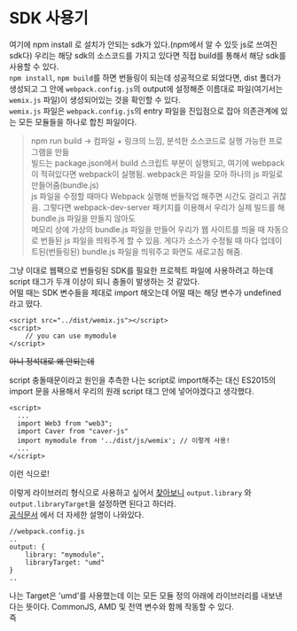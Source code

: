 # SDK 사용기  
여기에 npm install 로 설치가 안되는 sdk가 있다.(npm에서 알 수 있듯 js로 쓰여진 sdk다) 우리는 해당 sdk의 소스코드를 가지고 있다면 직접 build를 통해서 해당 sdk를 사용할 수 있다.  
```npm install```, ```npm build```를 하면 번들링이 되는데 성공적으로 되었다면, dist 폴더가 생성되고 그 안에 ```webpack.config.js```의 output에 설정해준 이름대로 파일(여기서는 ```wemix.js``` 파일)이 생성되어있는 것을 확인할 수 있다.  
```wemix.js``` 파일은 ```webpack.config.js```의 entry 파일을 진입점으로 잡아 의존관계에 있는 모든 모듈들을 하나로 합친 파일이다.  

> npm run build -> 컴파일 + 링크의 느낌, 분석한 소스코드로 실행 가능한 프로그램을 만듦  
> 빌드는 package.json에서 build 스크립트 부분이 실행되고, 여기에 webpack이 적혀있다면 webpack이 실행됨.
> webpack은 파일을 모아 하나의 js 파일로 만들어줌(bundle.js)  
> js 파일을 수정할 때마다 Webpack 실행해 번들작업 해주면 시간도 걸리고 귀찮음. 그렇다면 webpack-dev-server 패키지를 이용해서 우리가 실제 빌드를 해 bundle.js 파일을 만들지 않아도  
> 메모리 상에 가상의 bundle.js 파일을 만들어 우리가 웹 사이트를 띄울 때 자동으로 번들된 js 파일을 띄워주게 할 수 있음. 게다가 소스가 수정될 때 마다 업데이트된(번들링된) bundle.js 파일을 띄워주고 화면도 새로고침 해줌.  

그냥 이대로 웹팩으로 번들링된 SDK를 필요한 프로젝트 파일에 사용하려고 하는데 script 태그가 두개 이상이 되니 충돌이 발생하는 것 같았다.  
어떨 때는 SDK 변수들을 제대로 import 해오는데 어떨 때는 해당 변수가 undefined 라고 떴다.  
```
<script src="../dist/wemix.js"></script>
<script>
    // you can use mymodule
</script>
```  
~~아니 정석대로 왜 안되는데~~  

script 충돌때문이라고 원인을 추측한 나는 script로 import해주는 대신 ES2015의 import 문을 사용해서 우리의 원래 script 태그 안에 넣어야겠다고 생각했다.  
```
<script>
  ...
  import Web3 from "web3";
  import Caver from "caver-js"
  import mymodule from '../dist/js/wemix'; // 이렇게 사용!
  ...
</script>
```  
이런 식으로!  

이렇게 라이브러리 형식으로 사용하고 싶어서 [찾아보니](https://kishu.gitbooks.io/webpack/content/) ```output.library``` 와 ```output.libraryTarget```을 설정하면 된다고 하더라.  
[공식문서](https://webpack.kr/configuration/output/#outputlibrarytarget) 에서 더 자세한 설명이 나와있다.  

```
//webpack.config.js
..
output: {
    library: "mymodule",
    libraryTarget: "umd"
}
..
```  
나는 Target은 'umd'를 사용했는데 이는 모든 모듈 정의 아래에 라이브러리를 내보낸다는 뜻이다. CommonJS, AMD 및 전역 변수와 함께 작동할 수 있다.  
즉 <script> 로드 뿐만 아니라 모든 방식의 로더에서 모듈을 사용할 수 있다.  
  
이렇게하니 제대로 sdk 함수들을 사용할 수 있었다^^!  


## 더 읽어보면 좋을 자료  
* [10분 만에 웹팩 배우기](https://serzhul.io/JavaScript/learn-webpack-in-under-10minutes/)  
> 웹팩 설정하기  
> Entry point — 모든 의존 객체들이 모인 웹팩의 시작점을 정의합니다. 이러한 의존들은 의존 그래프를 생성합니다.  
> Output — 어느 곳에 빌드 과정에서 JS와 정적 파일들을 모을지 정의합니다.  
> Loaders — 웹팩이 다양한 파일 확장자를 다룰 수 있도록 도와주는 서드파티 확장 프로그램들입니다. JS가 아닌 파일들을 모듈로 바꿔줍니다.  
> Plugins — 웹팩의 동작 방식을 바꿔주는 서드파티 확장 프로그램들입니다.  
> Mode — 개발(development) 과 생산(production) 두 모드를 정의합니다. 기본은 생산(Production)입니다.  
  
* [Javascript 모듈에 대해](https://ui.toast.com/weekly-pick/ko_20190418)  
**꼭 읽어보자**  
> JS에는 ES 모듈, CommonJS 모듈, AMD 모듈 등 다양한 모듈 시스템이 공존하고, 각 모듈은 모두 다른 방식으로 모듈을 정의하며 객체를 내보내고 가져오도록 설계되어 있음.  
> 그동안 번들러를 사용해서 ES6 환경으로 개발을 할 때 CommonJS 모듈을 ES6의 import 문법으로 가져오더라도 에러가 발생하지 않는 게 의심스럽지는 않았는가?  
> ES 모듈에만 있는 방법인 default import(이하 기본값 가져오기)를 이용해서 다른 방식의 모듈을 가져와 사용할 수 있는 이유, 그리고 번들러와 트랜스파일러 그리고 타입스크립트는 어떤 방법으로 서로 다른 모듈끼리 가져오기를 지원하는지 알아보도록 하자.  
  

  

